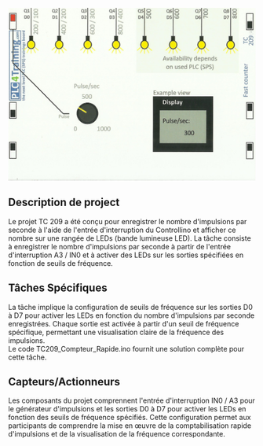 <p align="center">
<img width="700" height="" src="https://github.com/DexterTaha/Controllino-PLC-Sample/blob/main/Training%20Card%20Picture/209.jpg">
</p>
<h2>Description de project</h2>
<p>
  Le projet TC 209 a été conçu pour enregistrer le nombre d'impulsions par seconde à l'aide de l'entrée d'interruption du Controllino et afficher ce nombre sur une rangée de LEDs (bande lumineuse LED). La tâche consiste à enregistrer le nombre d'impulsions par seconde à partir de l'entrée d'interruption A3 / IN0 et à activer des LEDs sur les sorties spécifiées en fonction de seuils de fréquence.
</p>
<h2>Tâches Spécifiques</h2>
<p>
  La tâche implique la configuration de seuils de fréquence sur les sorties D0 à D7 pour activer les LEDs en fonction du nombre d'impulsions par seconde enregistrées. Chaque sortie est activée à partir d'un seuil de fréquence spécifique, permettant une visualisation claire de la fréquence des impulsions.<br>
  Le code TC209_Compteur_Rapide.ino fournit une solution complète pour cette tâche.<br>
</p>
<h2>Capteurs/Actionneurs</h2>
<p>
  Les composants du projet comprennent l'entrée d'interruption IN0 / A3 pour le générateur d'impulsions et les sorties D0 à D7 pour activer les LEDs en fonction des seuils de fréquence spécifiés. Cette configuration permet aux participants de comprendre la mise en œuvre de la comptabilisation rapide d'impulsions et de la visualisation de la fréquence correspondante.
</p>
